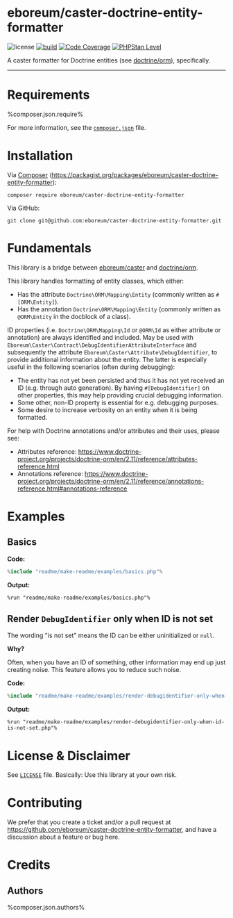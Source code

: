 eboreum/caster-doctrine-entity-formatter
===============================

![license](https://img.shields.io/github/license/eboreum/caster-doctrine-entity-formatter?label=license)
[![build](https://github.com/eboreum/caster-doctrine-entity-formatter/workflows/build/badge.svg?branch=main)](https://github.com/eboreum/caster-doctrine-entity-formatter/actions)
[![Code Coverage](https://img.shields.io/endpoint?url=https://gist.githubusercontent.com/kafoso/b1cc6b7d9d813bf647793096dac77973/raw/test-coverage__main.json)](https://github.com/eboreum/caster-doctrine-entity-formatter/actions)
[![PHPStan Level](https://img.shields.io/endpoint?url=https://gist.githubusercontent.com/kafoso/ef10032c1eab0aaaefbd2807fd0b4b82/raw/phpstan-level__main.json)](https://github.com/eboreum/caster-doctrine-entity-formatter/actions)

A caster formatter for Doctrine entities (see [doctrine/orm](https://packagist.org/packages/doctrine/orm)), specifically.

-----

<a name="requirements"></a>
# Requirements

%composer.json.require%

For more information, see the [`composer.json`](composer.json) file.

# Installation

Via [Composer](https://getcomposer.org/) (https://packagist.org/packages/eboreum/caster-doctrine-entity-formatter):

    composer require eboreum/caster-doctrine-entity-formatter

Via GitHub:

    git clone git@github.com:eboreum/caster-doctrine-entity-formatter.git

# Fundamentals

This library is a bridge between [eboreum/caster](https://packagist.org/packages/eboreum/caster) and [doctrine/orm](https://packagist.org/packages/doctrine/orm).

This library handles formatting of entity classes, which either:

 - Has the attribute `Doctrine\ORM\Mapping\Entity` (commonly written as `#[ORM\Entity]`).
 - Has the annotation `Doctrine\ORM\Mapping\Entity` (commonly written as `@ORM\Entity` in the docblock of a class).

ID properties (i.e. `Doctrine\ORM\Mapping\Id` or `@ORM\Id` as either attribute or annotation) are always identified and included. May be used with `Eboreum\Caster\Contract\DebugIdentifierAttributeInterface` and subsequently the attribute `Eboreum\Caster\Attribute\DebugIdentifier`, to provide additional information about the entity. The latter is especially useful in the following scenarios (often during debugging):

 - The entity has not yet been persisted and thus it has not yet received an ID (e.g. through auto generation). By having `#[DebugIdentifier]` on other properties, this may help providing crucial debugging information.
 - Some other, non-ID property is essential for e.g. debugging purposes.
 - Some desire to increase verbosity on an entity when it is being formatted.

For help with Doctrine annotations and/or attributes and their uses, please see:

- Attributes reference: https://www.doctrine-project.org/projects/doctrine-orm/en/2.11/reference/attributes-reference.html
- Annotations reference: https://www.doctrine-project.org/projects/doctrine-orm/en/2.11/reference/annotations-reference.html#annotations-reference

# Examples

## Basics

 **Code:**

```php
%include "readme/make-readme/examples/basics.php"%
```

**Output:**

```
%run "readme/make-readme/examples/basics.php"%
```

## Render `DebugIdentifier` only when ID is not set

The wording "is not set" means the ID can be either uninitialized or `null`.

**Why?**

Often, when you have an ID of something, other information may end up just creating noise. This feature allows you to reduce such noise.

 **Code:**

```php
%include "readme/make-readme/examples/render-debugidentifier-only-when-id-is-not-set.php"%
```

**Output:**

```
%run "readme/make-readme/examples/render-debugidentifier-only-when-id-is-not-set.php"%
```

# License & Disclaimer

See [`LICENSE`](LICENSE) file. Basically: Use this library at your own risk.

# Contributing

We prefer that you create a ticket and/or a pull request at https://github.com/eboreum/caster-doctrine-entity-formatter, and have a discussion about a feature or bug here.

# Credits

## Authors

%composer.json.authors%

